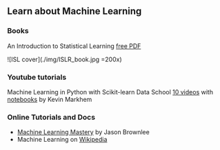## Learn about Machine Learning
### Books
An Introduction to Statistical Learning [free PDF](http://www-bcf.usc.edu/~gareth/ISL/)

![ISL cover](./img/ISLR_book.jpg =200x)

### Youtube tutorials
Machine Learning in Python with Scikit-learn 
Data School [10 videos](https://www.youtube.com/playlist?list=PL5-da3qGB5ICeMbQuqbbCOQWcS6OYBr5A)
with  [notebooks](https://github.com/justmarkham/scikit-learn-videos) by Kevin Markhem

### Online Tutorials and Docs
- [Machine Learning Mastery](https://machinelearningmastery.com/start-here/) by Jason Brownlee 
- Machine Learning on [Wikipedia](https://en.wikipedia.org/wiki/Machine_learning)